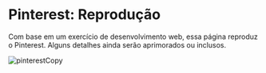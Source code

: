 <h1>Pinterest: Reprodução</h1>
Com base em um exercício de desenvolvimento web, essa página reproduz o Pinterest.
Alguns detalhes ainda serão aprimorados ou inclusos.

![pinterestCopy](https://user-images.githubusercontent.com/71895567/95645521-30800300-0a96-11eb-8da5-baac32b28d73.png)
